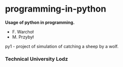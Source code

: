 # programming-in-python
**Usage of python in programming.**
- F. Warchoł
- M. Przybył

py1 - project of simulation of catching a sheep by a wolf.
### Technical University Lodz
